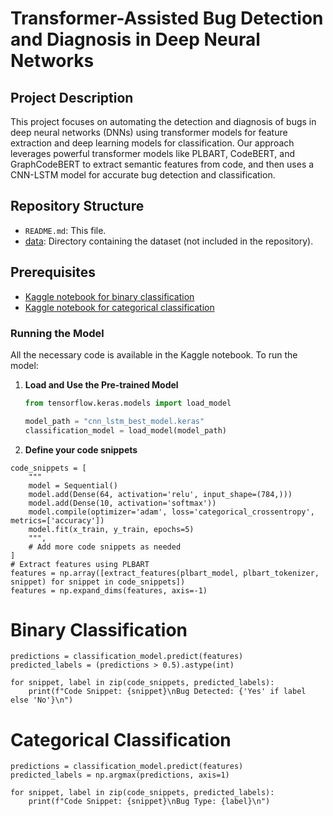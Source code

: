 # Transformer-Assisted Bug Detection and Diagnosis in Deep Neural Networks

## Project Description

This project focuses on automating the detection and diagnosis of bugs in deep neural networks (DNNs) using transformer models for feature extraction and deep learning models for classification. Our approach leverages powerful transformer models like PLBART, CodeBERT, and GraphCodeBERT to extract semantic features from code, and then uses a CNN-LSTM model for accurate bug detection and classification.

## Repository Structure

- `README.md`: This file.
- [data](https://github.com/AyanT01/REU-2024/tree/origin/data): Directory containing the dataset (not included in the repository).

## Prerequisites

- [Kaggle notebook for binary classification](https://www.kaggle.com/code/abdulayantayo/binary-classification)
- [Kaggle notebook for categorical classification](https://www.kaggle.com/code/abdulayantayo/categorical-classification)

### Running the Model

All the necessary code is available in the Kaggle notebook. To run the model:

1. **Load and Use the Pre-trained Model**

   ```python
   from tensorflow.keras.models import load_model

   model_path = "cnn_lstm_best_model.keras"
   classification_model = load_model(model_path)
2. **Define your code snippets**
```
code_snippets = [
    """
    model = Sequential()
    model.add(Dense(64, activation='relu', input_shape=(784,)))
    model.add(Dense(10, activation='softmax'))
    model.compile(optimizer='adam', loss='categorical_crossentropy', metrics=['accuracy'])
    model.fit(x_train, y_train, epochs=5)
    """,
    # Add more code snippets as needed
]
# Extract features using PLBART
features = np.array([extract_features(plbart_model, plbart_tokenizer, snippet) for snippet in code_snippets])
features = np.expand_dims(features, axis=-1)
```
# Binary Classification
```
predictions = classification_model.predict(features)
predicted_labels = (predictions > 0.5).astype(int)

for snippet, label in zip(code_snippets, predicted_labels):
    print(f"Code Snippet: {snippet}\nBug Detected: {'Yes' if label else 'No'}\n")
```

# Categorical Classification
```
predictions = classification_model.predict(features)
predicted_labels = np.argmax(predictions, axis=1)

for snippet, label in zip(code_snippets, predicted_labels):
    print(f"Code Snippet: {snippet}\nBug Type: {label}\n")
```
